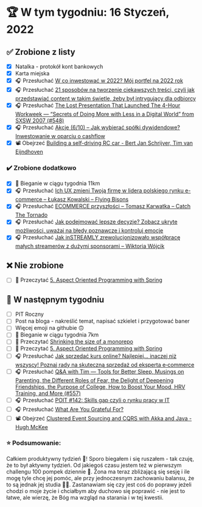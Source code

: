 # 🏆 W tym tygodniu: 16 Styczeń, 2022


## ✅ Zrobione z listy
- [x] Natalka - protokół kont bankowych
- [x] Karta miejska
- [x] 🎧 Przesłuchać [W co inwestować w 2022? Mój portfel na 2022 rok](https://inwestomat.eu/w-co-inwestowac-w-2022/)
- [x] 🎧 Przesłuchać [21 sposobów na tworzenie ciekawszych treści, czyli jak przedstawiać content w takim świetle, żeby był intrygujący dla odbiorcy](https://malawielkafirma.pl/pomysly-na-lepsze-tresci/)
- [x] 🎧 Przesłuchać [The Lost Presentation That Launched The 4-Hour Workweek — “Secrets of Doing More with Less in a Digital World” from SXSW 2007 (#548)](https://tim.blog/2021/11/18/sxsw-presentation-2007-the-4-hour-workweek/)
- [x] 🎧 Przesłuchać [Akcje (6/10) – Jak wybierać spółki dywidendowe? Inwestowanie w oparciu o cashflow](https://inwestomat.eu/jak-wybierac-spolki-dywidendowe/)
- [x] 📽️ Obejrzeć [Building a self-driving RC car - Bert Jan Schrijver, Tim van Eijndhoven](https://youtu.be/Fo513gQAJcQ)

### ✔️ Zrobione dodatkowo
- [x] 🏃 Bieganie w ciągu tygodnia 11km
- [x] 🎧 Przesłuchać [Ich UX zmieni Twoją firmę w lidera polskiego rynku e-commerce – Łukasz Kowalski – Flying Bisons](https://zaprojektujswojezycie.pl/ich-ux-zmieni-twoja-firme-w-lidera-polskiego-rynku-e-commerce-lukasz-kowalski-flying-bisons/)
- [x] 🎧 Przesłuchać [ECOMMERCE przyszłości – Tomasz Karwatka – Catch The Tornado](https://zaprojektujswojezycie.pl/ecommerce-przyszlosci-tomasz-karwatka-catch-the-tornado/)
- [x] 🎧 Przesłuchać [Jak podejmować lepsze decyzje? Zobacz ukryte możliwości, uważaj na błędy poznawcze i kontroluj emocje](https://malawielkafirma.pl/jak-podejmowac-decyzje-biznesowe/)
- [x] 🎧 Przesłuchać [Jak inSTREAMLY zrewolucjonizowało współpracę małych streamerów z dużymi sponsorami – Wiktoria Wójcik](https://zaprojektujswojezycie.pl/jak-instreamly-zrewolucjonizowalo-wspolprace-malych-streamerow-z-duzymi-sponsorami-wiktoria-wojcik/)

## ❌ Nie zrobione
- [ ] 📗 Przeczytać [5. Aspect Oriented Programming with Spring](https://docs.spring.io/spring-framework/docs/current/reference/html/core.html#aop)

## 📝 W następnym tygodniu
- [ ] PIT Roczny
- [ ] Post na bloga - nakreślić temat, napisać szkielet i przygotować baner
- [ ] Więcej emoji na githubie 🙃
- [ ] 🏃 Bieganie w ciągu tygodnia 7km
- [ ] 📗 Przeczytać [Shrinking the size of a monorepo](https://blog.allegro.tech/2022/01/shrinking-size-of-monorepo.html)
- [ ] 📗 Przeczytać [5. Aspect Oriented Programming with Spring](https://docs.spring.io/spring-framework/docs/current/reference/html/core.html#aop)
- [ ] 🎧 Przesłuchać [Jak sprzedać kurs online? Najlepiej… inaczej niż wszyscy! Poznaj rady na skuteczną sprzedaż od eksperta e‑commerce](https://malawielkafirma.pl/jak-sprzedawac-kursy-online/?utm_source=podcast)
- [ ] 🎧 Przesłuchać [Q&A with Tim — Tools for Better Sleep, Musings on Parenting, the Different Roles of Fear, the Delight of Deepening Friendships, the Purpose of College, How to Boost Your Mood, HRV Training, and More (#557)](https://tim.blog/2021/12/22/qa-with-tim-sleep-parenting-fear/)
- [ ] 🎧 Przesłuchać [POIT #142: Skills gap czyli o rynku pracy w IT](https://porozmawiajmyoit.pl/poit-142-skills-gap-czyli-o-rynku-pracy-w-it/)
- [ ] 🎧 Przesłuchać [What Are You Grateful For?](https://effortlessenglishshow.com/what-are-you-grateful-for)
- [ ] 📽️ Obejrzeć [Clustered Event Sourcing and CQRS with Akka and Java - Hugh McKee](https://youtu.be/8BbRglKkD_0)

### ⭐ Podsumowanie:
Całkiem produktywny tydzień 🙂! Sporo biegałem i się ruszałem - tak czuję, że to był aktywny tydzień. Od jakiegoś czasu jestem też w pierwszym challengu 100 pompek dziennie 💪. Żona ma teraz zbliżającą się sesję i ile mogę tyle chcę jej pomóc, ale przy jednoczesnym zachowaniu balansu, że to są jednak jej studia 👩‍🎓. Zastanawiam się czy jest coś do poprawy jeżeli chodzi o moje życie i chciałbym aby duchowo się poprawić - nie jest to łatwe, ale wierzę, że Bóg ma wzgląd na starania i w tej kwestii.
